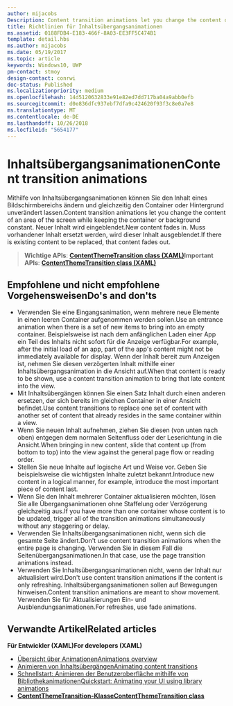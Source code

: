 ```yaml
---
author: mijacobs
Description: Content transition animations let you change the content of an area of the screen while keeping the container or background constant. New content fades in. If there is existing content to be replaced, that content fades out.
title: Richtlinien für Inhaltsübergangsanimationen
ms.assetid: 0188FDB4-E183-466f-8A03-EE3FF5C474B1
template: detail.hbs
ms.author: mijacobs
ms.date: 05/19/2017
ms.topic: article
keywords: Windows10, UWP
pm-contact: stmoy
design-contact: conrwi
doc-status: Published
ms.localizationpriority: medium
ms.openlocfilehash: 14d5120632833e91e82ed7dd717ba04a9abb0efb
ms.sourcegitcommit: d0e836dfc937ebf7dfa9c424620f93f3c8e0a7e8
ms.translationtype: MT
ms.contentlocale: de-DE
ms.lasthandoff: 10/26/2018
ms.locfileid: "5654177"
---
```

# <a name="content-transition-animations"></a><span data-ttu-id="ca79f-103">Inhaltsübergangsanimationen</span><span class="sxs-lookup"><span data-stu-id="ca79f-103">Content transition animations</span></span>



<span data-ttu-id="ca79f-104">Mithilfe von Inhaltsübergangsanimationen können Sie den Inhalt eines Bildschirmbereichs ändern und gleichzeitig den Container oder Hintergrund unverändert lassen.</span><span class="sxs-lookup"><span data-stu-id="ca79f-104">Content transition animations let you change the content of an area of the screen while keeping the container or background constant.</span></span> <span data-ttu-id="ca79f-105">Neuer Inhalt wird eingeblendet.</span><span class="sxs-lookup"><span data-stu-id="ca79f-105">New content fades in.</span></span> <span data-ttu-id="ca79f-106">Muss vorhandener Inhalt ersetzt werden, wird dieser Inhalt ausgeblendet.</span><span class="sxs-lookup"><span data-stu-id="ca79f-106">If there is existing content to be replaced, that content fades out.</span></span>

> <span data-ttu-id="ca79f-107">**Wichtige APIs**: [**ContentThemeTransition class (XAML)**](https://msdn.microsoft.com/library/windows/apps/br243104)</span><span class="sxs-lookup"><span data-stu-id="ca79f-107">**Important APIs**: [**ContentThemeTransition class (XAML)**](https://msdn.microsoft.com/library/windows/apps/br243104)</span></span>

## <a name="dos-and-donts"></a><span data-ttu-id="ca79f-108">Empfohlene und nicht empfohlene Vorgehensweisen</span><span class="sxs-lookup"><span data-stu-id="ca79f-108">Do's and don'ts</span></span>


-   <span data-ttu-id="ca79f-109">Verwenden Sie eine Eingangsanimation, wenn mehrere neue Elemente in einen leeren Container aufgenommen werden sollen.</span><span class="sxs-lookup"><span data-stu-id="ca79f-109">Use an entrance animation when there is a set of new items to bring into an empty container.</span></span> <span data-ttu-id="ca79f-110">Beispielsweise ist nach dem anfänglichen Laden einer App ein Teil des Inhalts nicht sofort für die Anzeige verfügbar.</span><span class="sxs-lookup"><span data-stu-id="ca79f-110">For example, after the initial load of an app, part of the app's content might not be immediately available for display.</span></span> <span data-ttu-id="ca79f-111">Wenn der Inhalt bereit zum Anzeigen ist, nehmen Sie diesen verzögerten Inhalt mithilfe einer Inhaltsübergangsanimation in die Ansicht auf.</span><span class="sxs-lookup"><span data-stu-id="ca79f-111">When that content is ready to be shown, use a content transition animation to bring that late content into the view.</span></span>
-   <span data-ttu-id="ca79f-112">Mit Inhaltsübergängen können Sie einen Satz Inhalt durch einen anderen ersetzen, der sich bereits im gleichen Container in einer Ansicht befindet.</span><span class="sxs-lookup"><span data-stu-id="ca79f-112">Use content transitions to replace one set of content with another set of content that already resides in the same container within a view.</span></span>
-   <span data-ttu-id="ca79f-113">Wenn Sie neuen Inhalt aufnehmen, ziehen Sie diesen (von unten nach oben) entgegen dem normalen Seitenfluss oder der Leserichtung in die Ansicht.</span><span class="sxs-lookup"><span data-stu-id="ca79f-113">When bringing in new content, slide that content up (from bottom to top) into the view against the general page flow or reading order.</span></span>
-   <span data-ttu-id="ca79f-114">Stellen Sie neue Inhalte auf logische Art und Weise vor. Geben Sie beispielsweise die wichtigsten Inhalte zuletzt bekannt.</span><span class="sxs-lookup"><span data-stu-id="ca79f-114">Introduce new content in a logical manner, for example, introduce the most important piece of content last.</span></span>
-   <span data-ttu-id="ca79f-115">Wenn Sie den Inhalt mehrerer Container aktualisieren möchten, lösen Sie alle Übergangsanimationen ohne Staffelung oder Verzögerung gleichzeitig aus.</span><span class="sxs-lookup"><span data-stu-id="ca79f-115">If you have more than one container whose content is to be updated, trigger all of the transition animations simultaneously without any staggering or delay.</span></span>
-   <span data-ttu-id="ca79f-116">Verwenden Sie Inhaltsübergangsanimationen nicht, wenn sich die gesamte Seite ändert.</span><span class="sxs-lookup"><span data-stu-id="ca79f-116">Don't use content transition animations when the entire page is changing.</span></span> <span data-ttu-id="ca79f-117">Verwenden Sie in diesem Fall die Seitenübergangsanimationen.</span><span class="sxs-lookup"><span data-stu-id="ca79f-117">In that case, use the page transition animations instead.</span></span>
-   <span data-ttu-id="ca79f-118">Verwenden Sie Inhaltsübergangsanimationen nicht, wenn der Inhalt nur aktualisiert wird.</span><span class="sxs-lookup"><span data-stu-id="ca79f-118">Don't use content transition animations if the content is only refreshing.</span></span> <span data-ttu-id="ca79f-119">Inhaltsübergangsanimationen sollen auf Bewegungen hinweisen.</span><span class="sxs-lookup"><span data-stu-id="ca79f-119">Content transition animations are meant to show movement.</span></span> <span data-ttu-id="ca79f-120">Verwenden Sie für Aktualisierungen Ein- und Ausblendungsanimationen.</span><span class="sxs-lookup"><span data-stu-id="ca79f-120">For refreshes, use fade animations.</span></span>



## <a name="related-articles"></a><span data-ttu-id="ca79f-121">Verwandte Artikel</span><span class="sxs-lookup"><span data-stu-id="ca79f-121">Related articles</span></span>

**<span data-ttu-id="ca79f-122">Für Entwickler (XAML)</span><span class="sxs-lookup"><span data-stu-id="ca79f-122">For developers (XAML)</span></span>**
* [<span data-ttu-id="ca79f-123">Übersicht über Animationen</span><span class="sxs-lookup"><span data-stu-id="ca79f-123">Animations overview</span></span>](https://msdn.microsoft.com/library/windows/apps/mt187350)
* [<span data-ttu-id="ca79f-124">Animieren von Inhaltsübergängen</span><span class="sxs-lookup"><span data-stu-id="ca79f-124">Animating content transitions</span></span>](https://msdn.microsoft.com/library/windows/apps/xaml/jj649426)
* [<span data-ttu-id="ca79f-125">Schnellstart: Animieren der Benutzeroberfläche mithilfe von Bibliothekanimationen</span><span class="sxs-lookup"><span data-stu-id="ca79f-125">Quickstart: Animating your UI using library animations</span></span>](https://msdn.microsoft.com/library/windows/apps/xaml/hh452703)
* [**<span data-ttu-id="ca79f-126">ContentThemeTransition-Klasse</span><span class="sxs-lookup"><span data-stu-id="ca79f-126">ContentThemeTransition class</span></span>**](https://msdn.microsoft.com/library/windows/apps/br243104)

 

 




